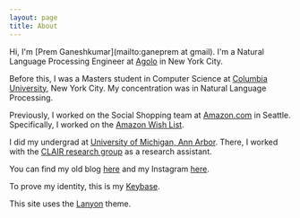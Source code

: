 ```yaml
---
layout: page
title: About
---
```


Hi, I'm [Prem Ganeshkumar](mailto:ganeprem at gmail). I'm a Natural Language Processing Engineer at [Agolo](http://agolo.com/) in New York City.

Before this, I was a Masters student in Computer Science at [Columbia University](http://www.columbia.edu/), New York City. My concentration was in Natural Language Processing.

Previously, I worked on the Social Shopping team at [Amazon.com](http://www.amazon.com/) in Seattle. Specifically, I worked on the [Amazon Wish List](http://amazon.com/wishlist).

I did my undergrad at [University of Michigan, Ann Arbor](http://umich.edu/). There, I worked with the [CLAIR research group](http://clairlib.org/) as a research assistant.

You can find my old blog [here](http://premgane.wordpress.com) and my Instagram [here](http://instagram.com/premtagram).

To prove my identity, this is my [Keybase](https://keybase.io/pgkr).

This site uses the [Lanyon](http://lanyon.getpoole.com/) theme.